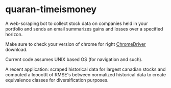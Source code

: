 # quaran-timeismoney
A web-scraping bot to collect stock data on companies held in your portfolio and sends an email summarizes gains and losses over
a specified horizon. 

Make sure to check your version of chrome for right [ChromeDriver](https://chromedriver.chromium.org/) download.

Current code assumes UNIX based OS (for navigation and such).

A recent application: scraped historical data for largest canadian stocks and computed a loooottt of RMSE's between normalized 
historical data to create equivalence classes for diversification purposes. 

